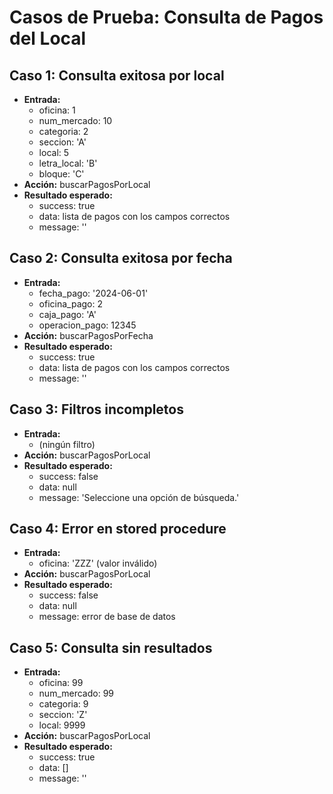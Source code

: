 # Casos de Prueba: Consulta de Pagos del Local

## Caso 1: Consulta exitosa por local
- **Entrada:**
  - oficina: 1
  - num_mercado: 10
  - categoria: 2
  - seccion: 'A'
  - local: 5
  - letra_local: 'B'
  - bloque: 'C'
- **Acción:** buscarPagosPorLocal
- **Resultado esperado:**
  - success: true
  - data: lista de pagos con los campos correctos
  - message: ''

## Caso 2: Consulta exitosa por fecha
- **Entrada:**
  - fecha_pago: '2024-06-01'
  - oficina_pago: 2
  - caja_pago: 'A'
  - operacion_pago: 12345
- **Acción:** buscarPagosPorFecha
- **Resultado esperado:**
  - success: true
  - data: lista de pagos con los campos correctos
  - message: ''

## Caso 3: Filtros incompletos
- **Entrada:**
  - (ningún filtro)
- **Acción:** buscarPagosPorLocal
- **Resultado esperado:**
  - success: false
  - data: null
  - message: 'Seleccione una opción de búsqueda.'

## Caso 4: Error en stored procedure
- **Entrada:**
  - oficina: 'ZZZ' (valor inválido)
- **Acción:** buscarPagosPorLocal
- **Resultado esperado:**
  - success: false
  - data: null
  - message: error de base de datos

## Caso 5: Consulta sin resultados
- **Entrada:**
  - oficina: 99
  - num_mercado: 99
  - categoria: 9
  - seccion: 'Z'
  - local: 9999
- **Acción:** buscarPagosPorLocal
- **Resultado esperado:**
  - success: true
  - data: []
  - message: ''
